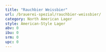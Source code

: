 ```yaml
---
title: "Rauchbier Weissbier"
url: /brauerei-spezial/rauchbier-weissbier/
category: North American Lager
style: American-Style Lager
abv: 0
ibu: 0
srm: 0
upc: 0
---
```


